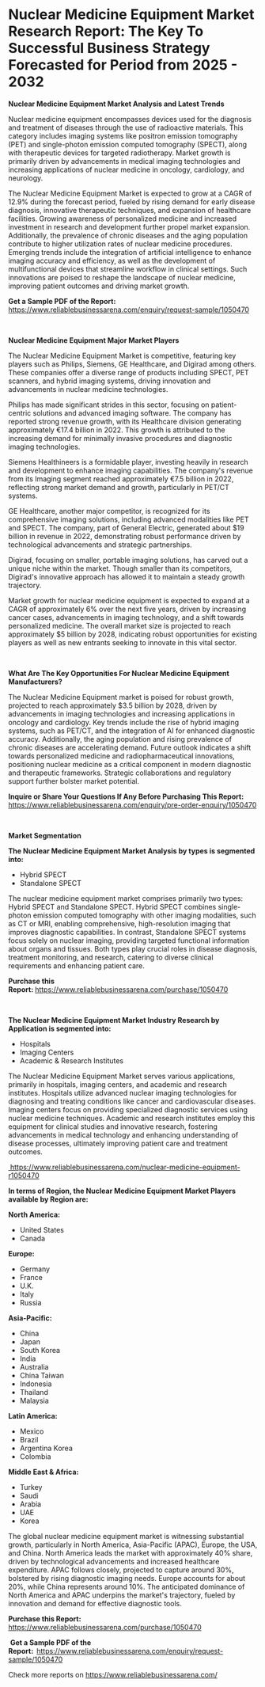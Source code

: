 <p><h1>Nuclear Medicine Equipment Market Research Report: The Key To Successful Business Strategy Forecasted for Period from 2025 - 2032</h1></p><p><strong>Nuclear Medicine Equipment Market Analysis and Latest Trends</strong></p>
<p><p>Nuclear medicine equipment encompasses devices used for the diagnosis and treatment of diseases through the use of radioactive materials. This category includes imaging systems like positron emission tomography (PET) and single-photon emission computed tomography (SPECT), along with therapeutic devices for targeted radiotherapy. Market growth is primarily driven by advancements in medical imaging technologies and increasing applications of nuclear medicine in oncology, cardiology, and neurology.</p><p>The Nuclear Medicine Equipment Market is expected to grow at a CAGR of 12.9% during the forecast period, fueled by rising demand for early disease diagnosis, innovative therapeutic techniques, and expansion of healthcare facilities. Growing awareness of personalized medicine and increased investment in research and development further propel market expansion. Additionally, the prevalence of chronic diseases and the aging population contribute to higher utilization rates of nuclear medicine procedures. Emerging trends include the integration of artificial intelligence to enhance imaging accuracy and efficiency, as well as the development of multifunctional devices that streamline workflow in clinical settings. Such innovations are poised to reshape the landscape of nuclear medicine, improving patient outcomes and driving market growth.</p></p>
<p><strong>Get a Sample PDF of the Report:&nbsp;</strong> <a href="https://www.reliablebusinessarena.com/enquiry/request-sample/1050470?utm_campaign=2468&utm_medium=2&utm_source=Github&utm_content=ia&utm_term=03032025&utm_id=nuclear-medicine-equipment">https://www.reliablebusinessarena.com/enquiry/request-sample/1050470</a></p>
<p>&nbsp;</p>
<p><strong>Nuclear Medicine Equipment Major Market Players</strong></p>
<p><p>The Nuclear Medicine Equipment Market is competitive, featuring key players such as Philips, Siemens, GE Healthcare, and Digirad among others. These companies offer a diverse range of products including SPECT, PET scanners, and hybrid imaging systems, driving innovation and advancements in nuclear medicine technologies.</p><p>Philips has made significant strides in this sector, focusing on patient-centric solutions and advanced imaging software. The company has reported strong revenue growth, with its Healthcare division generating approximately €17.4 billion in 2022. This growth is attributed to the increasing demand for minimally invasive procedures and diagnostic imaging technologies.</p><p>Siemens Healthineers is a formidable player, investing heavily in research and development to enhance imaging capabilities. The company's revenue from its Imaging segment reached approximately €7.5 billion in 2022, reflecting strong market demand and growth, particularly in PET/CT systems.</p><p>GE Healthcare, another major competitor, is recognized for its comprehensive imaging solutions, including advanced modalities like PET and SPECT. The company, part of General Electric, generated about $19 billion in revenue in 2022, demonstrating robust performance driven by technological advancements and strategic partnerships.</p><p>Digirad, focusing on smaller, portable imaging solutions, has carved out a unique niche within the market. Though smaller than its competitors, Digirad's innovative approach has allowed it to maintain a steady growth trajectory.</p><p>Market growth for nuclear medicine equipment is expected to expand at a CAGR of approximately 6% over the next five years, driven by increasing cancer cases, advancements in imaging technology, and a shift towards personalized medicine. The overall market size is projected to reach approximately $5 billion by 2028, indicating robust opportunities for existing players as well as new entrants seeking to innovate in this vital sector.</p></p>
<p>&nbsp;</p>
<p><strong>What Are The Key Opportunities For Nuclear Medicine Equipment Manufacturers?</strong></p>
<p><p>The Nuclear Medicine Equipment market is poised for robust growth, projected to reach approximately $3.5 billion by 2028, driven by advancements in imaging technologies and increasing applications in oncology and cardiology. Key trends include the rise of hybrid imaging systems, such as PET/CT, and the integration of AI for enhanced diagnostic accuracy. Additionally, the aging population and rising prevalence of chronic diseases are accelerating demand. Future outlook indicates a shift towards personalized medicine and radiopharmaceutical innovations, positioning nuclear medicine as a critical component in modern diagnostic and therapeutic frameworks. Strategic collaborations and regulatory support further bolster market potential.</p></p>
<p><strong>Inquire or Share Your Questions If Any Before Purchasing This Report:</strong> <a href="https://www.reliablebusinessarena.com/enquiry/pre-order-enquiry/1050470?utm_campaign=2468&utm_medium=2&utm_source=Github&utm_content=ia&utm_term=03032025&utm_id=nuclear-medicine-equipment">https://www.reliablebusinessarena.com/enquiry/pre-order-enquiry/1050470</a></p>
<p>&nbsp;</p>
<p><strong>Market Segmentation</strong></p>
<p><strong>The Nuclear Medicine Equipment Market Analysis by types is segmented into:</strong></p>
<p><ul><li>Hybrid SPECT</li><li>Standalone SPECT</li></ul></p>
<p><p>The nuclear medicine equipment market comprises primarily two types: Hybrid SPECT and Standalone SPECT. Hybrid SPECT combines single-photon emission computed tomography with other imaging modalities, such as CT or MRI, enabling comprehensive, high-resolution imaging that improves diagnostic capabilities. In contrast, Standalone SPECT systems focus solely on nuclear imaging, providing targeted functional information about organs and tissues. Both types play crucial roles in disease diagnosis, treatment monitoring, and research, catering to diverse clinical requirements and enhancing patient care.</p></p>
<p><strong>Purchase this Report:&nbsp;</strong><a href="https://www.reliablebusinessarena.com/purchase/1050470?utm_campaign=2468&utm_medium=2&utm_source=Github&utm_content=ia&utm_term=03032025&utm_id=nuclear-medicine-equipment">https://www.reliablebusinessarena.com/purchase/1050470</a></p>
<p>&nbsp;</p>
<p><strong>The Nuclear Medicine Equipment Market Industry Research by Application is segmented into:</strong></p>
<p><ul><li>Hospitals</li><li>Imaging Centers</li><li>Academic & Research Institutes</li></ul></p>
<p><p>The Nuclear Medicine Equipment Market serves various applications, primarily in hospitals, imaging centers, and academic and research institutes. Hospitals utilize advanced nuclear imaging technologies for diagnosing and treating conditions like cancer and cardiovascular diseases. Imaging centers focus on providing specialized diagnostic services using nuclear medicine techniques. Academic and research institutes employ this equipment for clinical studies and innovative research, fostering advancements in medical technology and enhancing understanding of disease processes, ultimately improving patient care and treatment outcomes.</p></p>
<p><a href="https://www.reliablebusinessarena.com/nuclear-medicine-equipment-r1050470?utm_campaign=2468&utm_medium=2&utm_source=Github&utm_content=ia&utm_term=03032025&utm_id=nuclear-medicine-equipment">&nbsp;https://www.reliablebusinessarena.com/nuclear-medicine-equipment-r1050470</a></p>
<p><strong>In terms of Region, the Nuclear Medicine Equipment Market Players available by Region are:</strong></p>
<p>
    <p> <strong> North America: </strong>
        <ul>
            <li>United States</li>
            <li>Canada</li>
        </ul>
        </p> 
    <p> <strong> Europe: </strong>
        <ul>
            <li>Germany</li>
            <li>France</li>
            <li>U.K.</li>
            <li>Italy</li>
            <li>Russia</li>
        </ul>
        </p> 
    <p> <strong> Asia-Pacific: </strong>
        <ul>
            <li>China</li>
            <li>Japan</li>
            <li>South Korea</li>
            <li>India</li>
            <li>Australia</li>
            <li>China Taiwan</li>
            <li>Indonesia</li>
            <li>Thailand</li>
            <li>Malaysia</li>
        </ul>
        </p> 
    <p> <strong> Latin America: </strong>
        <ul>
            <li>Mexico</li>
            <li>Brazil</li>
            <li>Argentina Korea</li>
            <li>Colombia</li>
        </ul>
        </p> 
    <p> <strong> Middle East & Africa: </strong>
        <ul>
            <li>Turkey</li>
            <li>Saudi</li>
            <li>Arabia</li>
            <li>UAE</li>
            <li>Korea</li>
        </ul>
    </p>
    </p>
<p><p>The global nuclear medicine equipment market is witnessing substantial growth, particularly in North America, Asia-Pacific (APAC), Europe, the USA, and China. North America leads the market with approximately 40% share, driven by technological advancements and increased healthcare expenditure. APAC follows closely, projected to capture around 30%, bolstered by rising diagnostic imaging needs. Europe accounts for about 20%, while China represents around 10%. The anticipated dominance of North America and APAC underpins the market's trajectory, fueled by innovation and demand for effective diagnostic tools.</p></p>
<p><strong>Purchase this Report: </strong><a href="https://www.reliablebusinessarena.com/purchase/1050470?utm_campaign=2468&utm_medium=2&utm_source=Github&utm_content=ia&utm_term=03032025&utm_id=nuclear-medicine-equipment">https://www.reliablebusinessarena.com/purchase/1050470</a></p>
<p>&nbsp;<strong>Get a Sample PDF of the Report:&nbsp;&nbsp;</strong><a href="https://www.reliablebusinessarena.com/enquiry/request-sample/1050470?utm_campaign=2468&utm_medium=2&utm_source=Github&utm_content=ia&utm_term=03032025&utm_id=nuclear-medicine-equipment">https://www.reliablebusinessarena.com/enquiry/request-sample/1050470</a></p>
<p><strong></strong></p>
<p>Check more reports on <a href="https://www.reliablebusinessarena.com/?utm_campaign=2468&utm_medium=2&utm_source=Github&utm_content=ia&utm_term=03032025&utm_id=nuclear-medicine-equipment">https://www.reliablebusinessarena.com/</a></p>
